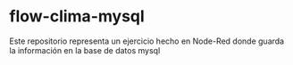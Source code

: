 # flow-clima-mysql
Este repositorio representa un ejercicio hecho en Node-Red donde guarda la información en la base de datos mysql



